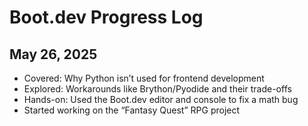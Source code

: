 # Boot.dev Progress Log

## May 26, 2025
- Covered: Why Python isn’t used for frontend development
- Explored: Workarounds like Brython/Pyodide and their trade-offs
- Hands-on: Used the Boot.dev editor and console to fix a math bug
- Started working on the “Fantasy Quest” RPG project